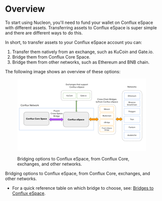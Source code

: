 # Overview

To start using Nucleon, you'll need to fund your wallet on Conflux eSpace with different assets. Transferring assets to Conflux eSpace is super simple and there are different ways to do this.

In short, to transfer assets to your Conflux eSpace account you can:&#x20;

1. Transfer them natively from an exchange, such as KuCoin and Gate.io.&#x20;
2. Bridge them from Conflux Core Space.&#x20;
3. Bridge them from other networks, such as Ethereum and BNB chain.&#x20;

The following image shows an overview of these options:&#x20;

<figure><img src="../.gitbook/assets/image.png" alt=""><figcaption><p>Bridging options to Conflux eSpace, from Conflux Core, exchanges, and other networks.</p></figcaption></figure>

Bridging options to Conflux eSpace, from Conflux Core, exchanges, and other networks.&#x20;

* For a quick reference table on which bridge to choose, see: [Bridges to Conflux eSpace](../quick-reference/bridges-to-conflux-espace.md).&#x20;
